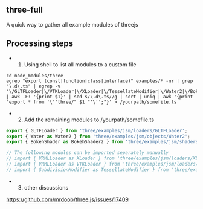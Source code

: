 ## three-full
A quick way to gather all example modules of threejs

## Processing steps

- 1. Using shell to list all modules to a custom file

```shell
cd node_modules/three
egrep "export (const|function|class|interface)" examples/* -nr | grep "\.d\.ts" | egrep -v "\/GLTFLoader|\/VTKLoader|\/XLoader|\/TessellateModifier|\/Water2|\/BokehShader2|\/TextureCubeUVNode|\/SubSlot" | awk -F: '{print $1}' | sed s/\.d\.ts//g | sort | uniq | awk '{print "export * from '\''three/" $1 "'\'';"}' > /yourpath/somefile.ts
```

- 2. Add the remaining modules to /yourpath/somefile.ts


```javascript
export { GLTFLoader } from 'three/examples/jsm/loaders/GLTFLoader';
export { Water as Water2 } from 'three/examples/jsm/objects/Water2';
export { BokehShader as BokehShader2 } from 'three/examples/jsm/shaders/BokehShader2';
```
```javascript
// The following modules can be imported separately manually
// import { VRMLLoader as XLoader } from 'three/examples/jsm/loaders/XLoader';
// import { VRMLLoader as VTKLoader } from 'three/examples/jsm/loaders/VTKLoader';
// import { SubdivisionModifier as TessellateModifier } from 'three/examples/jsm/modifiers/TessellateModifier';
```

- 3. other discussions

https://github.com/mrdoob/three.js/issues/17409
